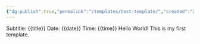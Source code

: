 ```yaml
---
{"dg-publish":true,"permalink":"/templates/test-template/","created":"2025-01-02T07:33:35.057-06:00"}
---
```


Subtitle: {{title}} 
Date: {{date}} 
Time: {{time}} 
Hello World! This is my first template.